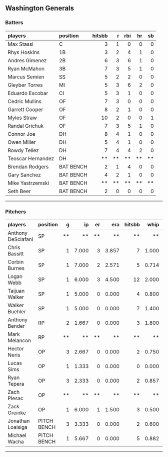 ## Washington Generals

### Batters

 
|players           |position  | hitsbb|  r| rbi| hr| sb| 
|:-----------------|:---------|------:|--:|---:|--:|--:| 
|Max Stassi        |C         |      3|  1|   0|  0|  0| 
|Rhys Hoskins      |1B        |      3|  2|   4|  1|  0| 
|Andres Gimenez    |2B        |      6|  3|   6|  1|  0| 
|Ryan McMahon      |3B        |      7|  3|   5|  1|  0| 
|Marcus Semien     |SS        |      5|  2|   2|  0|  0| 
|Gleyber Torres    |MI        |      5|  3|   6|  2|  0| 
|Eduardo Escobar   |CI        |      5|  3|   1|  0|  0| 
|Cedric Mullins    |OF        |      7|  3|   0|  0|  0| 
|Garrett Cooper    |OF        |      8|  2|   1|  0|  0| 
|Myles Straw       |OF        |     10|  2|   0|  0|  1| 
|Randal Grichuk    |OF        |      7|  3|   5|  1|  0| 
|Connor Joe        |DH        |      8|  4|   1|  0|  0| 
|Owen Miller       |DH        |      5|  4|   1|  0|  0| 
|Rowdy Tellez      |DH        |      7|  4|   4|  2|  0| 
|Teoscar Hernandez |DH        |     **| **|  **| **| **| 
|Brendan Rodgers   |BAT BENCH |      2|  1|   4|  0|  0| 
|Gary Sanchez      |BAT BENCH |      4|  2|   1|  0|  0| 
|Mike Yastrzemski  |BAT BENCH |     **| **|  **| **| **| 
|Seth Beer         |BAT BENCH |      2|  0|   0|  0|  0| 


* * *

### Pitchers

 
|players            |position    |  g|    ip| er|   era| hitsbb|  whip| so|  w| sv| 
|:------------------|:-----------|--:|-----:|--:|-----:|------:|-----:|--:|--:|--:| 
|Anthony DeSclafani |SP          | **|    **| **|    **|     **|    **| **| **| **| 
|Chris Bassitt      |SP          |  1| 7.000|  3| 3.857|      7| 1.000|  8|  0|  0| 
|Corbin Burnes      |SP          |  1| 7.000|  2| 2.571|      5| 0.714| 10|  0|  0| 
|Logan Webb         |SP          |  1| 6.000|  3| 4.500|     12| 2.000|  3|  1|  0| 
|Taijuan Walker     |SP          |  1| 5.000|  0| 0.000|      4| 0.800|  1|  0|  0| 
|Walker Buehler     |SP          |  1| 5.000|  0| 0.000|      7| 1.400|  5|  1|  0| 
|Anthony Bender     |RP          |  2| 1.667|  0| 0.000|      3| 1.800|  2|  0|  2| 
|Mark Melancon      |RP          | **|    **| **|    **|     **|    **| **| **| **| 
|Hector Neris       |OP          |  3| 2.667|  0| 0.000|      2| 0.750|  5|  0|  0| 
|Lucas Sims         |OP          |  1| 1.333|  0| 0.000|      0| 0.000|  0|  0|  0| 
|Ryan Tepera        |OP          |  3| 2.333|  0| 0.000|      2| 0.857|  0|  0|  1| 
|Zach Plesac        |OP          | **|    **| **|    **|     **|    **| **| **| **| 
|Zack Greinke       |OP          |  1| 6.000|  1| 1.500|      3| 0.500|  1|  0|  0| 
|Jonathan Loaisiga  |PITCH BENCH |  3| 3.333|  0| 0.000|      2| 0.600|  4|  0|  0| 
|Michael Wacha      |PITCH BENCH |  1| 5.667|  0| 0.000|      5| 0.882|  2|  1|  0| 


* * *


